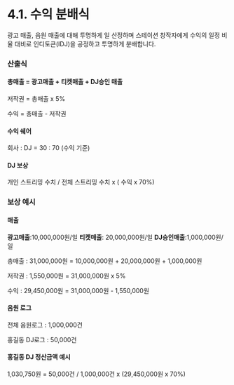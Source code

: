 # 4.1. 수익 분배식

광고 매출, 음원 매출에 대해 투명하게 일 산정하며 스테이션 창작자에게 수익의 일정 비율 대비로 인디토큰(IDJ)을 공정하고 투명하게 분배합니다.



### 산출식

#### **총매출 = 광고매출 + 티켓매출 + DJ승인 매출**

저작권    = 총매출 x 5%

수익       = 총매출 - 저작권

#### 수익 쉐어&#x20;

회사 : DJ = 30 : 70 (수익 기준)

#### DJ 보상

개인 스트리밍 수치 / 전체 스트리밍 수치  x ( 수익 x 70%)&#x20;



### 보상 예시

#### 매출

**광고매출**:10,000,000원/일        **티켓매출**: 20,000,000원/일         **DJ승인매출**:1,000,000원/일

총매출   : 31,000,000원 = 10,000,000원 + 20,000,000원 + 1,000,000원

저작권   :   1,550,000원 = 31,000,000원 x 5%

수익      : 29,450,000원 = 31,000,000원 - 1,550,000원

#### 음원 로그

전체 음원로그 : 1,000,000건

홍길동 DJ로그 : 50,000건

#### 홍길동 DJ 정산금액 예시

1,030,750원 = 50,000건 / 1,000,000건   x (29,450,000원 x 70%)

